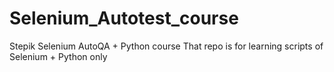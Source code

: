 # Selenium_Autotest_course
Stepik Selenium AutoQA + Python course
That repo is for learning scripts of Selenium + Python only